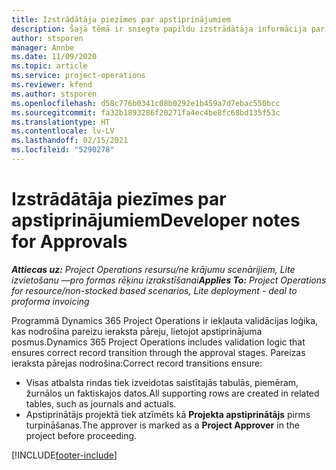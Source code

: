 ```yaml
---
title: Izstrādātāja piezīmes par apstiprinājumiem
description: Šajā tēmā ir sniegta papildu izstrādātāja informācija par darbu ar apstiprinājumiem.
author: stsporen
manager: Annbe
ms.date: 11/09/2020
ms.topic: article
ms.service: project-operations
ms.reviewer: kfend
ms.author: stsporen
ms.openlocfilehash: d58c776b0341c08b0292e1b459a7d7ebac550bcc
ms.sourcegitcommit: fa32b1893286f20271fa4ec4be8fc68bd135f53c
ms.translationtype: HT
ms.contentlocale: lv-LV
ms.lasthandoff: 02/15/2021
ms.locfileid: "5290278"
---
```

# <a name="developer-notes-for-approvals"></a><span data-ttu-id="d58af-103">Izstrādātāja piezīmes par apstiprinājumiem</span><span class="sxs-lookup"><span data-stu-id="d58af-103">Developer notes for Approvals</span></span>

<span data-ttu-id="d58af-104">_**Attiecas uz:** Project Operations resursu/ne krājumu scenārijiem, Lite izvietošanu —pro formas rēķinu izrakstīšanai_</span><span class="sxs-lookup"><span data-stu-id="d58af-104">_**Applies To:** Project Operations for resource/non-stocked based scenarios, Lite deployment - deal to proforma invoicing_</span></span>

<span data-ttu-id="d58af-105">Programmā Dynamics 365 Project Operations ir iekļauta validācijas loģika, kas nodrošina pareizu ieraksta pāreju, lietojot apstiprinājuma posmus.</span><span class="sxs-lookup"><span data-stu-id="d58af-105">Dynamics 365 Project Operations includes validation logic that ensures correct record transition through the approval stages.</span></span> <span data-ttu-id="d58af-106">Pareizas ieraksta pārejas nodrošina:</span><span class="sxs-lookup"><span data-stu-id="d58af-106">Correct record transitions ensure:</span></span> 

  - <span data-ttu-id="d58af-107">Visas atbalsta rindas tiek izveidotas saistītajās tabulās, piemēram, žurnālos un faktiskajos datos.</span><span class="sxs-lookup"><span data-stu-id="d58af-107">All supporting rows are created in related tables, such as journals and actuals.</span></span>
  - <span data-ttu-id="d58af-108">Apstiprinātājs projektā tiek atzīmēts kā **Projekta apstiprinātājs** pirms turpināšanas.</span><span class="sxs-lookup"><span data-stu-id="d58af-108">The approver is marked as a **Project Approver** in the project before proceeding.</span></span>


[!INCLUDE[footer-include](../includes/footer-banner.md)]